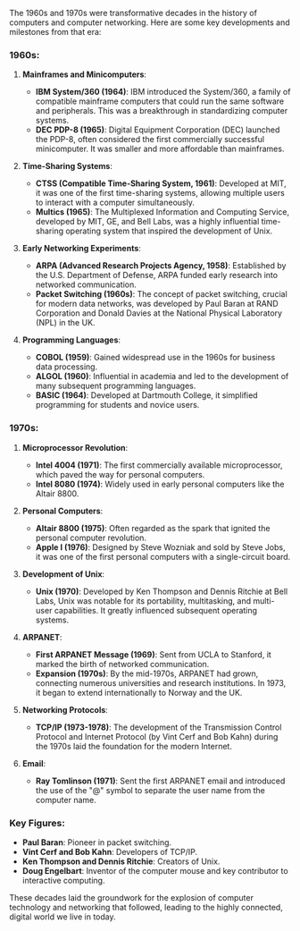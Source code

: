 The 1960s and 1970s were transformative decades in the history of computers and computer networking. Here are some key developments and milestones from that era:

### 1960s:
1. **Mainframes and Minicomputers**:
   - **IBM System/360 (1964)**: IBM introduced the System/360, a family of compatible mainframe computers that could run the same software and peripherals. This was a breakthrough in standardizing computer systems.
   - **DEC PDP-8 (1965)**: Digital Equipment Corporation (DEC) launched the PDP-8, often considered the first commercially successful minicomputer. It was smaller and more affordable than mainframes.

2. **Time-Sharing Systems**:
   - **CTSS (Compatible Time-Sharing System, 1961)**: Developed at MIT, it was one of the first time-sharing systems, allowing multiple users to interact with a computer simultaneously.
   - **Multics (1965)**: The Multiplexed Information and Computing Service, developed by MIT, GE, and Bell Labs, was a highly influential time-sharing operating system that inspired the development of Unix.

3. **Early Networking Experiments**:
   - **ARPA (Advanced Research Projects Agency, 1958)**: Established by the U.S. Department of Defense, ARPA funded early research into networked communication.
   - **Packet Switching (1960s)**: The concept of packet switching, crucial for modern data networks, was developed by Paul Baran at RAND Corporation and Donald Davies at the National Physical Laboratory (NPL) in the UK.

4. **Programming Languages**:
   - **COBOL (1959)**: Gained widespread use in the 1960s for business data processing.
   - **ALGOL (1960)**: Influential in academia and led to the development of many subsequent programming languages.
   - **BASIC (1964)**: Developed at Dartmouth College, it simplified programming for students and novice users.

### 1970s:
1. **Microprocessor Revolution**:
   - **Intel 4004 (1971)**: The first commercially available microprocessor, which paved the way for personal computers.
   - **Intel 8080 (1974)**: Widely used in early personal computers like the Altair 8800.

2. **Personal Computers**:
   - **Altair 8800 (1975)**: Often regarded as the spark that ignited the personal computer revolution.
   - **Apple I (1976)**: Designed by Steve Wozniak and sold by Steve Jobs, it was one of the first personal computers with a single-circuit board.

3. **Development of Unix**:
   - **Unix (1970)**: Developed by Ken Thompson and Dennis Ritchie at Bell Labs, Unix was notable for its portability, multitasking, and multi-user capabilities. It greatly influenced subsequent operating systems.

4. **ARPANET**:
   - **First ARPANET Message (1969)**: Sent from UCLA to Stanford, it marked the birth of networked communication.
   - **Expansion (1970s)**: By the mid-1970s, ARPANET had grown, connecting numerous universities and research institutions. In 1973, it began to extend internationally to Norway and the UK.

5. **Networking Protocols**:
   - **TCP/IP (1973-1978)**: The development of the Transmission Control Protocol and Internet Protocol (by Vint Cerf and Bob Kahn) during the 1970s laid the foundation for the modern Internet.

6. **Email**:
   - **Ray Tomlinson (1971)**: Sent the first ARPANET email and introduced the use of the "@" symbol to separate the user name from the computer name.

### Key Figures:
- **Paul Baran**: Pioneer in packet switching.
- **Vint Cerf and Bob Kahn**: Developers of TCP/IP.
- **Ken Thompson and Dennis Ritchie**: Creators of Unix.
- **Doug Engelbart**: Inventor of the computer mouse and key contributor to interactive computing.

These decades laid the groundwork for the explosion of computer technology and networking that followed, leading to the highly connected, digital world we live in today.